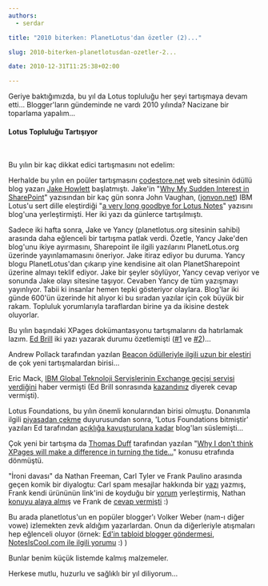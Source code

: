 ```yaml
---
authors:
  - serdar

title: "2010 biterken: PlanetLotus'dan özetler (2)..."

slug: 2010-biterken-planetlotusdan-ozetler-2...

date: 2010-12-31T11:25:38+02:00

---
```


Geriye baktığımızda, bu yıl da Lotus topluluğu her şeyi tartışmaya devam etti... Blogger'ların gündeminde ne vardı 2010 yılında? Nacizane bir toparlama yapalım...
<!-- more -->

#### Lotus Topluluğu Tartışıyor

<br />

Bu yılın bir kaç dikkat edici tartışmasını not edelim:

Herhalde bu yılın en poüler tartışmasını [codestore.net](http://www.codestore.net/) web sitesinin ödüllü blog yazarı [Jake Howlett](http://www.jakehowlett.com/) başlatmıştı. Jake'in "[Why My Sudden Interest in SharePoint](http://www.codestore.net/store.nsf/unid/BLOG-20100610-0402)" yazısından bir kaç gün sonra John Vaughan, ([jonvon.net](http://jonvon.net/)) IBM Lotus'u sert dille eleştirdiği "[a very long goodbye for Lotus Notes](http://jonvon.net/jonvon/blog/blog.nsf/dx/lotus-notes-the-long-goodbye.htm)" yazısını blog'una yerleştirmişti. Her iki yazı da günlerce tartışılmıştı.

Sadece iki hafta sonra, Jake ve Yancy (planetlotus.org sitesinin sahibi) arasında daha eğlenceli bir tartışma patlak verdi. Özetle, Yancy Jake'den blog'unu ikiye ayırmasını, Sharepoint ile ilgili yazılarını PlanetLotus.org üzerinde yayınlamamasını öneriyor. Jake itiraz ediyor bu duruma. Yancy blogu PlanetLotus'dan çıkarıp yine kendisine ait olan PlanetSharepoint üzerine almayı teklif ediyor. Jake bir şeyler söylüyor, Yancy cevap veriyor ve sonunda Jake olayı sitesine taşıyor. Cevaben Yancy de tüm yazışmayı yayınlıyor. Tabii ki insanlar hemen tepki gösteriyor olaylara. Blog'lar iki günde 600'ün üzerinde hit alıyor ki bu sıradan yazılar için çok büyük bir rakam. Topluluk yorumlarıyla taraflardan birine ya da ikisine destek oluyorlar.

Bu yılın başındaki XPages dokümantasyonu tartışmalarını da hatırlamak lazım. [Ed Brill](http://www.edbrill.com "Ed Brill") iki yazı yazarak durumu özetlemişti ([#1](http://www.edbrill.com/ebrill/edbrill.nsf/dx/parsing-through-observations-of-the-last-week-part-1) ve [#2](http://www.edbrill.com/ebrill/edbrill.nsf/dx/parsing-through-observations-of-the-last-week-part-2-provocative-free-apps))...

Andrew Pollack tarafından yazılan [Beacon ödülleriyle ilgili uzun bir eleştiri](http://www.thenorth.com/apblog4.nsf/0/D83C2BB80CD2C305852577F70071FD48) de çok yeni tartışmalardan birisi...

Eric Mack, [IBM Global Teknoloji Servislerinin Exchange geçişi servisi verdiğini](http://www.ericmackonline.com/ICA/BLOGS/emonline.nsf/dx/want-to-migrate-to-exchange-ibm-can-help-with-that) haber vermişti (Ed Brill sonrasında [kazandınız](http://www.edbrill.com/ebrill/edbrill.nsf/dx/score-one-for-the-lotus-blogging-community-ibm.com-has-been-updated) diyerek cevap vermişti).

Lotus Foundations, bu yılın önemli konularından birisi olmuştu. Donanımla ilgili [piyasadan çekme](http://www-01.ibm.com/common/ssi/cgi-bin/ssialias?subtype=ca&infotype=an&appname=iSource&supplier=897&letternum=ENUS910-269) duyurusundan sonra, 'Lotus Foundations bitmiştir' yazıları Ed tarafından [açıklığa kavuşturulana kadar](http://www.edbrill.com/ebrill/edbrill.nsf/dx/the-foundations-announcement) blog'ları süslemişti...

Çok yeni bir tartışma da [Thomas Duff](http://www.duffbert.com/) tarafından yazılan "[Why I don't think XPages will make a difference in turning the tide...](http://www.duffbert.com/duffbert/blog.nsf/d6plinks/TADF-8BY3PA#Comments)" konusu etrafında dönmüştü.

"İroni davası" da Nathan Freeman, Carl Tyler ve Frank Paulino arasında geçen komik bir diyalogtu: Carl spam mesajlar hakkında bir [yazı](http://www.iminstant.com/iminstant/iminstant.nsf/d6plinks/CTYR-8CEM75) yazmış, Frank kendi ürününün link'ini de koyduğu bir [yorum](http://www.iminstant.com/iminstant/iminstant.nsf/d6plinks/CTYR-8CEM75#comment-432DF4957C3D2B4B862578020067827D) yerleştirmiş, Nathan [konuyu alaya almış](http://ntf.gbs.com/nathan/escape.nsf/d6plinks/NTFN-8CF3KT) ve Frank de [cevap vermişti](http://blog.maysoft.org/blog.nsf/d6plinks/FPAO-8CFKTJ) :)

Bu arada planetlotus'un en popüler blogger'ı Volker Weber (nam-ı diğer vowe) izlemekten zevk aldığım yazarlardan. Onun da diğerleriyle atışmaları hep eğlenceli oluyor (örnek: [Ed'in tabloid blogger göndermesi](http://www.edbrill.com/ebrill/edbrill.nsf/dx/Tietokone-Atria-Group-migrate-Exchange-Notes), [NotesIsCool.com ile ilgili yorumu](http://vowe.net/archives/011923.html) :) )

Bunlar benim küçük listemde kalmış malzemeler.

Herkese mutlu, huzurlu ve sağlıklı bir yıl diliyorum...
